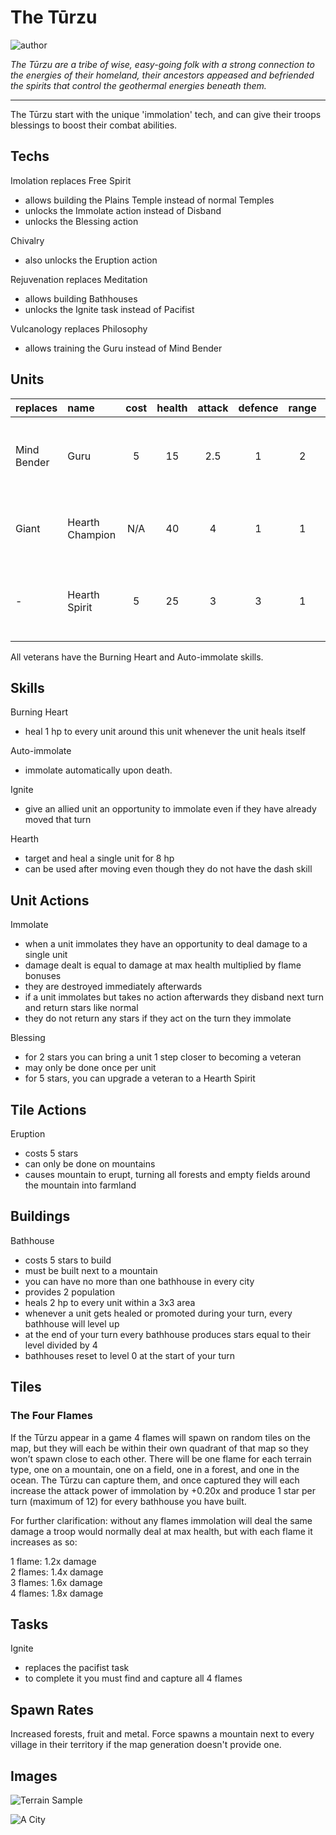 # The Tūrzu

![author](https://img.shields.io/badge/author-Grass%234931-%237289DA)

*The Tūrzu are a tribe of wise, easy-going folk with a strong connection to the energies of their homeland, their ancestors appeased and befriended the spirits that control the geothermal energies beneath them.*

---

The Tūrzu start with the unique 'immolation' tech, and can give their troops blessings to boost their combat abilities.

## Techs

Imolation replaces Free Spirit

- allows building the Plains Temple instead of normal Temples
- unlocks the Immolate action instead of Disband
- unlocks the Blessing action

Chivalry

- also unlocks the Eruption action

Rejuvenation replaces Meditation

- allows building Bathhouses
- unlocks the Ignite task instead of Pacifist

Vulcanology replaces Philosophy

- allows training the Guru instead of Mind Bender

## Units

| replaces | name | cost | health | attack | defence | range | movement | skills |
|:---------|:-----|:----:|:------:|:------:|:-------:|:-----:|:--------:|:-------|
| Mind Bender | Guru | 5 | 15 | 2.5 | 1 | 2 | 1 | Dash, Burning Heart, Ignite, Auto-immolate |
| Giant | Hearth Champion | N/A | 40 | 4 | 1 | 1 | 1 | Hearth, Burning Heart, Auto-immolate |
| - | Hearth Spirit | 5 | 25 | 3 | 3 | 1 | 2 | Dash, Burning Heart, Fortify, Auto-immolate |

All veterans have the Burning Heart and Auto-immolate skills.
## Skills

Burning Heart

- heal 1 hp to every unit around this unit whenever the unit heals itself

Auto-immolate

- immolate automatically upon death. 

Ignite

- give an allied unit an opportunity to immolate even if they have already moved that turn

Hearth

- target and heal a single unit for 8 hp
- can be used after moving even though they do not have the dash skill

## Unit Actions

Immolate

- when a unit immolates they have an opportunity to deal damage to a single unit
- damage dealt is equal to damage at max health multiplied by flame bonuses
- they are destroyed immediately afterwards
- if a unit immolates but takes no action afterwards they disband next turn and return stars like normal
- they do not return any stars if they act on the turn they immolate

Blessing

- for 2 stars you can bring a unit 1 step closer to becoming a veteran
- may only be done once per unit
- for 5 stars, you can upgrade a veteran to a Hearth Spirit

## Tile Actions

Eruption

- costs 5 stars
- can only be done on mountains
- causes mountain to erupt, turning all forests and empty fields around the mountain into farmland

## Buildings

Bathhouse

- costs 5 stars to build
- must be built next to a mountain
- you can have no more than one bathhouse in every city
- provides 2 population
- heals 2 hp to every unit within a 3x3 area
- whenever a unit gets healed or promoted during your turn, every bathhouse will level up
- at the end of your turn every bathhouse produces stars equal to their level divided by 4
- bathhouses reset to level 0 at the start of your turn

## Tiles

### The Four Flames

If the Tūrzu appear in a game 4 flames will spawn on random tiles on the map, but they will each be within their own quadrant of that map so they won’t spawn close to each other. There will be one flame for each terrain type, one on a mountain, one on a field, one in a forest, and one in the ocean. The Tūrzu can capture them, and once captured they will each increase the attack power of immolation by +0.20x and produce 1 star per turn (maximum of 12) for every bathhouse you have built. 

For further clarification: without any flames immolation will deal the same damage a troop would normally deal at max health, but with each flame it increases as so:

1 flame: 1.2x damage  
2 flames: 1.4x damage  
3 flames: 1.6x damage  
4 flames: 1.8x damage

## Tasks

Ignite

- replaces the pacifist task
- to complete it you must find and capture all 4 flames

## Spawn Rates

Increased forests, fruit and metal. Force spawns a mountain next to every village in their territory if the map generation doesn't provide one.

## Images

![Terrain Sample](../images/turzu0.jpg)

![A City](../images/turzu1.jpg)
